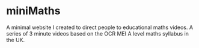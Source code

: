# miniMaths

A minimal website I created to direct people to educational maths videos. A series of 3 minute videos based on the OCR MEI A level maths syllabus in the UK.

